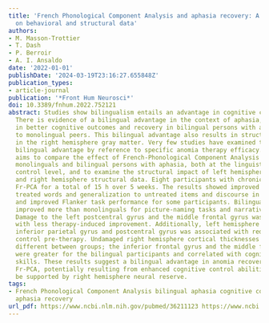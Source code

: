 ```yaml
---
title: 'French Phonological Component Analysis and aphasia recovery: A bilingual perspective
  on behavioral and structural data'
authors:
- M. Masson-Trottier
- T. Dash
- P. Berroir
- A. I. Ansaldo
date: '2022-01-01'
publishDate: '2024-03-19T23:16:27.655848Z'
publication_types:
- article-journal
publication: '*Front Hum Neurosci*'
doi: 10.3389/fnhum.2022.752121
abstract: Studies show bilingualism entails an advantage in cognitive control tasks.
  There is evidence of a bilingual advantage in the context of aphasia, resulting
  in better cognitive outcomes and recovery in bilingual persons with aphasia compared
  to monolingual peers. This bilingual advantage also results in structural changes
  in the right hemisphere gray matter. Very few studies have examined the so-called
  bilingual advantage by reference to specific anomia therapy efficacy. This study
  aims to compare the effect of French-Phonological Component Analysis (Fr-PCA) in
  monolinguals and bilingual persons with aphasia, both at the linguistic and cognitive
  control level, and to examine the structural impact of left hemisphere lesion location
  and right hemisphere structural data. Eight participants with chronic aphasia received
  Fr-PCA for a total of 15 h over 5 weeks. The results showed improved accuracy for
  treated words and generalization to untreated items and discourse in both groups,
  and improved Flanker task performance for some participants. Bilingual participants
  improved more than monolinguals for picture-naming tasks and narrative discourse.
  Damage to the left postcentral gyrus and the middle frontal gyrus was associated
  with less therapy-induced improvement. Additionally, left hemisphere damage to the
  inferior parietal gyrus and postcentral gyrus was associated with reduced cognitive
  control pre-therapy. Undamaged right hemisphere cortical thicknesses were significantly
  different between groups; the inferior frontal gyrus and the middle frontal gyrus
  were greater for the bilingual participants and correlated with cognitive control
  skills. These results suggest a bilingual advantage in anomia recovery following
  Fr-PCA, potentially resulting from enhanced cognitive control abilities that could
  be supported by right hemisphere neural reserve.
tags:
- French Phonological Component Analysis bilingual aphasia cognitive control post-stroke
  aphasia recovery
url_pdf: https://www.ncbi.nlm.nih.gov/pubmed/36211123 https://www.ncbi.nlm.nih.gov/pmc/articles/PMC9535680/pdf/fnhum-16-752121.pdf
---
```

